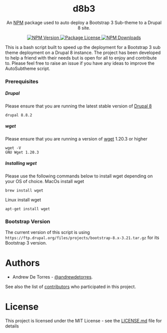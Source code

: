 <h1 align="center">d8b3</h1>
<p align="center">An <a href="http://npmjs.org" target="_blank">NPM</a> package used to auto deploy a Bootstrap 3 Sub-theme to a Drupal 8 site.</p>

<p align="center">
  <a href="https://www.npmjs.com/d8b3" target="_blank">
    <img src="https://img.shields.io/npm/v/@d8b3/core.svg" alt="NPM Version" />
  </a>
  <a href="https://www.npmjs.com/d8b3" target="_blank">
    <img src="https://img.shields.io/npm/l/@d8b3/core.svg" alt="Package License" />
  </a>
  <a href="https://www.npmjs.com/d8b3" target="_blank">
    <img src="https://img.shields.io/npm/dm/@d8b3/common.svg" alt="NPM Downloads" />
  </a>
</p>

This is a bash script built to speed up the deployment for a Bootstrap 3 sub theme deployment on a Drupal 8 instance.
The project has been developed to help a friend with their needs but is open for all to enjoy and contribute to.
Please feel free to raise an issue if you have any ideas to improve the AutoSubtheme script.

### Prerequisites

##### Drupal
Please ensure that you are running the latest stable version of [Drupal 8](https://www.drupal.org/project/drupal/releases)
```
drupal 8.8.2
```

##### wget
Please ensure that you are running a version of [wget](https://www.gnu.org/software/wget/) 1.20.3 or higher
```
wget -V
GNU Wget 1.20.3
```

##### Installing wget

Please use the following commands below to install wget depending on your OS of choice.
MacOs install wget
```
brew install wget
```
Linux install wget
```
apt-get install wget
```

### Bootstrap Version

The current version of this script is using ```https://ftp.drupal.org/files/projects/bootstrap-8.x-3.21.tar.gz``` for its Bootstrap 3 version.

# Authors
 - Andrew De Torres - [@andrewdetorres](https://github.com/andrewdetorres).

See also the list of [contributors](https://github.com/andrewdetorres/autoSubtheme/graphs/contributors) who participated in this project.

# License
This project is licensed under the MIT License - see the [LICENSE.md](https://github.com/andrewdetorres/d8b3/blob/master/LICENSE.md) file for details
